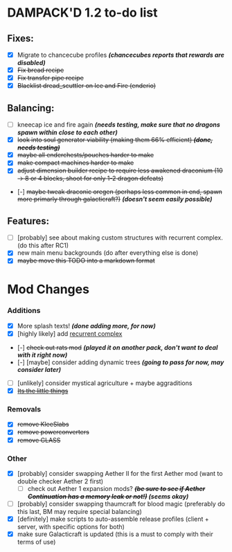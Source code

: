 # DAMPACK'D 1.2 to-do list

## Fixes:
- [x] Migrate to chancecube profiles ***(chancecubes reports that rewards are disabled)***
- [x] ~~Fix bread recipe~~
- [x] ~~Fix transfer pipe recipe~~
- [x] ~~Blacklist dread_scuttler on Ice and Fire (enderio)~~

## Balancing:
- [ ] kneecap ice and fire again ***(needs testing, make sure that no dragons spawn within close to each other)***
- [x] ~~look into soul generator viability (making them 66% efficient) ***(done, needs testing)***~~
- [x] ~~maybe all enderchests/pouches harder to make~~
- [x] ~~make compact machines harder to make~~
- [x] ~~adjust dimension builder recipe to require less awakened draconium (10 -> 8 or 4 blocks, shoot for only 1-2 dragon defeats)~~
- [-] ~~maybe tweak draconic oregen (perhaps less common in end, spawn more primarly through galacticraft?)~~ ***(doesn't seem easily possible)***

## Features:
+ [ ] [probably] see about making custom structures with recurrent complex. (do this after RC1)
+ [x] new main menu backgrounds (do after everything else is done)
+ [x] ~~maybe move this TODO into a markdown format~~

# Mod Changes

### Additions
+ [x] More splash texts! ***(done adding more, for now)***
+ [x] [highly likely] add [recurrent complex](https://www.curseforge.com/minecraft/mc-mods/recurrent-complex)
+ [-] ~~check out rats mod~~ ***(played it on another pack, don't want to deal with it right now)***
+ [-] [maybe] consider adding dynamic trees ***(going to pass for now, may consider later)***
+ [ ] [unlikely] consider mystical agriculture + maybe aggraditions
+ [x] ~~[Its the little things](https://www.curseforge.com/minecraft/mc-mods/its-the-little-things/files)~~

### Removals
- [x] ~~remove KleeSlabs~~
- [x] ~~remove powerconverters~~
- [x] ~~remove GLASS~~

### Other
+ [x] [probably] consider swapping Aether II for the first Aether mod (want to double checker Aether 2 first)
    + [ ] check out Aether 1 expansion mods? ***~~(be sure to see if Aether Continuation has a memory leak or not!)~~ (seems okay)***
+ [ ] [probably] consider swapping thaumcraft for blood magic (preferably do this last, BM may require special balancing)
+ [x] [definitely] make scripts to auto-assemble release profiles (client + server, with specific options for both)
+ [x] make sure Galacticraft is updated (this is a must to comply with their terms of use)
